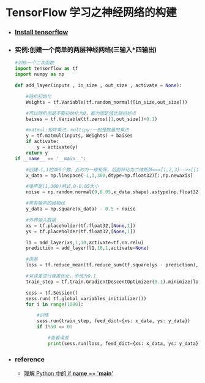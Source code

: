 # TensorFlow 学习之神经网络的构建

- ### [Install tensorflow](https://github.com/luanxxys/env/blob/master/tensorflow.md)

- ### 实例:创建一个简单的两层神经网络(三输入*四输出)

    ```python
    #训练一个二次函数
    import tensorflow as tf
    import numpy as np

    def add_layer(inputs , in_size , out_size , activate = None):

        #随机初始化
        Weights = tf.Variable(tf.random_normal([in_size,out_size]))

        #可以随机但是不要初始化为0，都为固定值比随机好点
        baises = tf.Variable(tf.zeros([1,out_size])+0.1)

        #matmul:矩阵乘法，multipy:一般是数量的乘法
        y = tf.matmul(inputs, Weights) + baises
        if activate:
            y = activate(y)
        return y
    if __name__ == '__main__':

        #创建-1,1的300个数，此时为一维矩阵，后面转化为二维矩阵===[1,2,3]-->>[[1,2,3]]
        x_data = np.linspace(-1,1,300,dtype=np.float32)[:,np.newaxis]

        #噪声是(1,300)格式,0-0.05大小
        noise = np.random.normal(0,0.05,x_data.shape).astype(np.float32)

        #带有噪声的抛物线
        y_data = np.square(x_data) - 0.5 + noise

        #外界输入数据
        xs = tf.placeholder(tf.float32,[None,1])
        ys = tf.placeholder(tf.float32,[None,1])

        l1 = add_layer(xs,1,10,activate=tf.nn.relu)
        prediction = add_layer(l1,10,1,activate=None)

        #误差
        loss = tf.reduce_mean(tf.reduce_sum(tf.square(ys - prediction),reduction_indices=[1]))

        #对误差进行梯度优化，步伐为0.1
        train_step = tf.train.GradientDescentOptimizer(0.1).minimize(loss)

        sess = tf.Session()
        sess.run( tf.global_variables_initializer())
        for i in range(1000):

            #训练
            sess.run(train_step, feed_dict={xs: x_data, ys: y_data})
            if i%50 == 0:

                #查看误差
                print(sess.run(loss, feed_dict={xs: x_data, ys: y_data}))
    ```

- ### reference

    + [理解 Python 中的 if __name__ == '__main__'](https://github.com/luanxxys/code/blob/master/python/if%20__name__%20%3D%3D%20'__main__'%20.md)
